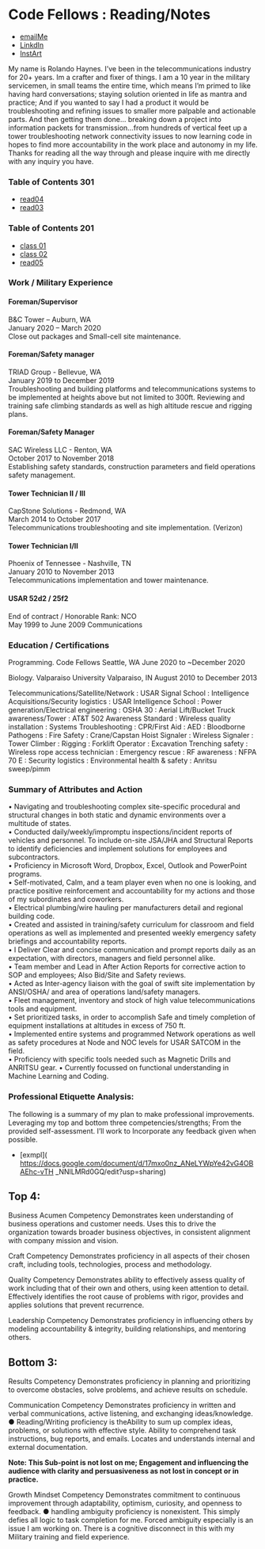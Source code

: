 # Code Fellows : Reading/Notes
* [emailMe](RoMH_ART81@gmail.com)
* [LinkdIn](https://www.linkedin.com/in/romh81)
* [InstArt](https://www.instagram.com/romh_art)

My name is Rolando Haynes. 
I’ve been in the telecommunications industry for 20+ years. Im a crafter and fixer of things.
I am a 10 year in the military servicemen,  in small teams the entire time, which means I’m primed to like having hard conversations; staying solution oriented in life as mantra and practice; And if you wanted to say I had a product it would be troubleshooting and refining issues to smaller more palpable and actionable parts.  And then getting them done… breaking down a project into information packets for transmission…from hundreds of vertical feet up a tower troubleshooting network connectivity issues to now learning code in hopes to find more accountability in the work place and autonomy in my life. Thanks for reading all the way through and please inquire with me directly with any inquiry you have. 

### Table of Contents 301

* [read04](https://github.com/rolandomh/301READING-NOTES/blob/master/Read04.md)
* [read03](https://github.com/rolandomh/301READING-NOTES/blob/master/Read03.md)

### Table of Contents 201

* [class 01]( /class01.md)
* [class 02]( /class02.md)
* [read05](https://github.com/rolandomh/AboutMe/blob/master/READ05.md)

 
### Work / Military Experience  
 
#### Foreman/Supervisor    	   
B&C Tower  –   Auburn, WA 	   
January 2020  –  March 2020 	   	 
Close out packages and Small-cell site maintenance.  
#### Foreman/Safety manager   
TRIAD Group - Bellevue, WA   
January 2019 to December 2019   
Troubleshooting and building platforms and telecommunications systems to be implemented at heights above but not limited to 300ft.   Reviewing and training safe climbing standards as well as high altitude rescue and rigging plans.   
#### Foreman/Safety Manager   
SAC Wireless LLC - Renton, WA  
October 2017 to November 2018  
Establishing safety standards, construction parameters and field operations safety management.   
#### Tower Technician II / III   
CapStone Solutions - Redmond, WA   
March 2014 to October 2017   
Telecommunications troubleshooting and site implementation. (Verizon)   
#### Tower Technician I/II   
Phoenix of Tennessee - Nashville, TN   
January 2010 to November 2013  
Telecommunications implementation and tower maintenance.  
#### USAR 52d2 / 25f2
End of contract / Honorable  	Rank: NCO  
May 1999 to June 2009         Communications 
  
### Education / Certifications    
	 	 	 
Programming. Code Fellows 
Seattle, WA June 2020 to ~December 2020  

Biology. Valparaiso University 
Valparaiso, IN August 2010 to December 2013 

Telecommunications/Satellite/Network : USAR Signal School : Intelligence Acquisitions/Security logistics : USAR Intelligence School : Power generation/Electrical engineering : OSHA 30 : Aerial Lift/Bucket Truck awareness/Tower : AT&T 502 Awareness Standard : Wireless quality installation : Systems Troubleshooting : CPR/First Aid : AED : Bloodborne Pathogens : Fire Safety : Crane/Capstan Hoist Signaler : Wireless Signaler : Tower Climber : Rigging : Forklift Operator : Excavation Trenching safety : Wireless rope access technician : Emergency rescue : RF awareness : NFPA 70 E : Security logistics : Environmental health & safety : Anritsu sweep/pimm  
 
### Summary of Attributes and Action

•	Navigating and troubleshooting complex site-specific procedural and structural changes in both static and dynamic environments over a multitude of states.   
•	Conducted daily/weekly/impromptu inspections/incident reports of vehicles and personnel. To include on-site JSA/JHA and Structural Reports to identify deficiencies and implement solutions for employees and subcontractors.   
•	Proficiency in Microsoft Word, Dropbox, Excel, Outlook and PowerPoint programs.   
•	Self-motivated, Calm, and a team player even when no one is looking, and practice positive reinforcement and accountability for my actions and those of my subordinates and coworkers.  
•	Electrical plumbing/wire hauling per manufacturers detail and regional building code.  
•	Created and assisted in training/safety curriculum for classroom and field operations as well as implemented and presented weekly emergency safety briefings and accountability reports.   
•	I Deliver Clear and concise communication and prompt reports daily as an expectation, with directors, managers and field personnel alike.   
•	Team member and Lead in After Action Reports for corrective action to SOP and employees; Also Bid/Site and Safety reviews.   
•	Acted as Inter-agency liaison with the goal of swift site implementation by ANSI/OSHA/ and area of operations land/safety managers.  
•	Fleet management, inventory and stock of high value telecommunications tools and equipment.   
•	Set prioritized tasks, in order to accomplish Safe and timely completion of equipment installations at altitudes in excess of 750 ft.   
•	Implemented entire systems and programmed Network operations as well as safety procedures at  Node and NOC levels for USAR SATCOM in the field.   
•	Proficiency with specific tools needed such as Magnetic Drills and ANRITSU gear.
• Currently focussed on functional understanding in Machine Learning and Coding.
 
### Professional Etiquette Analysis: 
The following is a summary of my plan to make professional improvements. Leveraging my top and bottom three competencies/strengths; From the provided self-assessment. I’ll work to Incorporate any feedback given when possible.
* [exmpl]( https://docs.google.com/document/d/17mxo0nz_ANeLYWpYe42vG4OBAEhc-vTH _NNlLMRd0GQ/edit?usp=sharing)

## Top 4: 
Business Acumen Competency Demonstrates keen understanding of business operations and customer needs. Uses this to drive the organization towards broader business objectives, in consistent alignment with company mission and vision.

Craft Competency Demonstrates proficiency in all aspects of their chosen craft, including tools, technologies, process and methodology.

Quality Competency Demonstrates ability to effectively assess quality of work including that of their own and others, using keen attention to detail. Effectively identifies the root cause of problems with rigor, provides and applies solutions that prevent recurrence. 

Leadership Competency Demonstrates proficiency in influencing others by modeling accountability & integrity, building relationships, and mentoring others.
 
 ## Bottom 3: 
Results Competency Demonstrates proficiency in planning and prioritizing to overcome obstacles, solve problems, and achieve results on schedule. 

Communication Competency Demonstrates proficiency in written and verbal communications, active listening, and exchanging ideas/knowledge.
	● Reading/Writing proficiency is theAbility to sum up complex ideas, problems, or solutions with effective style. Ability to comprehend task instructions, bug reports, and emails. Locates and understands internal and external documentation. 
	
**Note: This Sub-point is not lost on me; Engagement and influencing the audience with clarity and persuasiveness as not lost in concept or in practice.**

Growth Mindset Competency Demonstrates commitment to continuous improvement through adaptability, optimism, curiosity, and openness to feedback.
	● handling ambiguity proficiency is nonexistent. This simply defies all logic to task completion for me. Forced ambiguity especially is an issue I am working on. There is a cognitive disconnect in this with my Military training and field experience.



